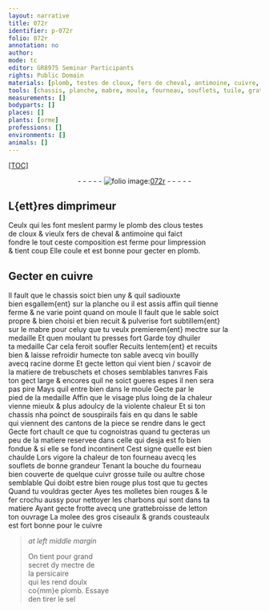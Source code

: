 ```yaml
---
layout: narrative
title: 072r
identifier: p-072r
folio: 072r
annotation: no
author:
mode: tc
editor: GR8975 Seminar Participants
rights: Public Domain
materials: [plomb, testes de cloux, fers de cheval, antimoine, cuivre, mabre, huiler, vin bouilly avecq racine dorme, letton, matiere de trebuschets, tuile, fer, charbons, molee des gros ciseaulx & grands cousteaulx, persicaire, sel]
tools: [chassis, planche, mabre, moule, fourneau, souflets, tuile, grattebroisse de letton, ciseaulx, cousteaulx]
measurements: []
bodyparts: []
places: []
plants: [orme]
professions: []
environments: []
animals: []
---
```


<p><a href="{{site.url}}/{{base.url}}/diplomatic/">[TOC]</a></p><div class="folio" align="center">- - - - - <a href="http://gallica.bnf.fr/ark:/12148/btv1b10500001g/f149.item" target="_blank"><img src="https://cu-mkp.github.io/2017-workshop-edition/assets/photo-icon.png" alt="folio image: " style="display:inline-block; margin-bottom:-3px;"/>072r</a> - - - - - </div>  
  

## L{ett}res dimprimeur

 
Ceulx qui les font meslent parmy le <span class="m">plomb</span> des <span class="del">clous</span> <span class="m">testes<br/> de cloux</span> & vieulx <span class="m">fers de cheval</span> & <span class="m">antimoine</span> qui faict<br/> fondre le tout ceste composition est ferme pour limpression<br/> & tient coup Elle coule et est bonne pour gecter en <span class="m">plomb</span>.

 
  

## Gecter en <span class="m">cuivre</span>

 
Il fault que le <span class="tl">chassis</span> soict bien uny & quil sadiouxte<br/> bien esgallem{ent} sur la <span class="tl">planche</span> ou il est assis affin quil tienne<br/> ferme & ne varie point quand on moule Il fault que le sable soict<br/> propre & bien choisi et bien recuit & pulverise fort subtillem{ent}<br/> sur le <span class="tl"><span class="m">mabre</span></span> pour celuy que tu veulx premierem<span class="sup">{ent}</span> mectre sur la<br/> medaille Et quen moulant tu presses fort Garde toy d<span class="m">huiler</span><br/> ta medaille Car cela feroit soufler Recuits lentem{ent} et recuits<br/> bien & laisse refroidir humecte ton sable avecq <span class="m">vin bouilly<br/> avecq racine d<span class="pa">orme</span></span> Et gecte <span class="m">letton</span> qui vient bien / scavoir de<br/> la <span class="m">matiere de trebuschets</span> et choses semblables tanvres Fais<br/> ton gect large & encores quil ne soict gueres espes il nen sera<br/> pas pire Mays quil entre bien dans le <span class="tl">moule</span> Gecte par le<br/> pied de la medaille Affin que le visage plus loing de la chaleur<br/> vienne mieulx & plus adoulcy de la violente chaleur Et si ton<br/> <span class="tl">chassis</span> nha poinct de souspirails fais en <span class="del">qu</span> dans le sable<br/> qui viennent des cantons de la piece se rendre dans le gect<br/> Gecte fort chault ce que tu cognoistras quand tu gecteras un<br/> peu de la matiere reservee dans celle qui desja est <span class="del">fo</span> bien<br/> fondue & si elle se fond incontinent Cest signe quelle est bien<br/> chaulde Lors vigore la chaleur de ton <span class="tl">fourneau</span> avecq les<br/> <span class="tl">souflets</span> de bonne grandeur Tenant la bouche du <span class="tl">fourneau</span><br/> bien couverte de quelque <span class="del">cuivr</span> grosse <span class="tl"><span class="m">tuile</span></span> ou aultre chose<br/> semblable Qui doibt estre bien rouge plus tost que tu gectes<br/> Quand tu vouldras gecter Ayes tes molletes bien rouges & le<br/> <span class="m">fer</span> crochu aussy pour nettoyer les <span class="m">charbons</span> qui sont dans ta<br/> matiere Ayant gecte frotte avecq une <span class="tl">grattebroisse de <span class="m">letton</span></span><br/> ton ouvrage La <span class="m">molee des gros <span class="tl">ciseaulx</span> & grands <span class="tl">cousteaulx</span></span><br/> est fort bonne pour le <span class="m">cuivre</span>
 
> *at left middle margin*
> 
> 
>   On tient pour grand<br/> secret dy mectre de<br/> la <span class="m">persicaire</span><br/> qui les rend doulx<br/> co{mm}e <span class="m">plomb</span>. Essaye<br/> den tirer le <span class="m">sel</span>

